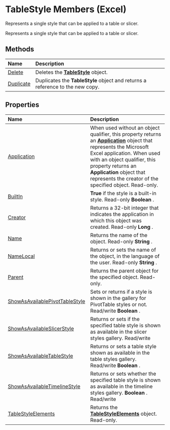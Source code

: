 
# TableStyle Members (Excel)
Represents a single style that can be applied to a table or slicer.

Represents a single style that can be applied to a table or slicer.


## Methods



|**Name**|**Description**|
|:-----|:-----|
|[Delete](5dfff261-7730-29f1-d64e-f569eb380790.md)|Deletes the  **[TableStyle](191a5c2c-ecf4-f88a-1639-be7ee9c369c3.md)** object.|
|[Duplicate](60f807ff-2f4f-137d-54d7-37b168dbc8c7.md)|Duplicates the  **TableStyle** object and returns a reference to the new copy.|

## Properties



|**Name**|**Description**|
|:-----|:-----|
|[Application](5bcd6398-4900-10e7-bb0a-a6a8253f3951.md)|When used without an object qualifier, this property returns an  **[Application](19b73597-5cf9-4f56-8227-b5211f657f6f.md)** object that represents the Microsoft Excel application. When used with an object qualifier, this property returns an **Application** object that represents the creator of the specified object. Read-only.|
|[BuiltIn](f2418768-1080-ea88-bc78-3c9afcb4ef73.md)| **True** if the style is a built-in style. Read-only **Boolean** .|
|[Creator](74922404-ce94-d5f9-aa3d-a82622859ac6.md)|Returns a 32-bit integer that indicates the application in which this object was created. Read-only  **Long** .|
|[Name](5003e933-495f-75ad-f8a5-7f21db16631c.md)|Returns the name of the object. Read-only  **String** .|
|[NameLocal](dc6c89d5-594c-87b5-c956-5aad52de318c.md)|Returns or sets the name of the object, in the language of the user. Read-only  **String** .|
|[Parent](57604c1c-8c14-0547-9a7b-f9c89733748f.md)|Returns the parent object for the specified object. Read-only.|
|[ShowAsAvailablePivotTableStyle](c9439773-e9e2-d642-ed80-4b44b7e79130.md)|Sets or returns if a style is shown in the gallery for PivotTable styles or not. Read/write  **Boolean** .|
|[ShowAsAvailableSlicerStyle](d8f1144a-4e17-0b53-049a-f18dc4092fdb.md)|Returns or sets if the specified table style is shown as available in the slicer styles gallery. Read/write|
|[ShowAsAvailableTableStyle](cf5c7b9c-6ed9-e26e-4b31-614ede2a4a12.md)|Returns or sets a table style shown as available in the table styles gallery. Read/write  **Boolean** .|
|[ShowAsAvailableTimelineStyle](a5f70ac8-bc23-5433-75bd-795cee6ccdc3.md)|Returns or sets whether the specified table style is shown as available in the timeline styles gallery.  **Boolean** . Read/write|
|[TableStyleElements](00789e35-0a1e-f29c-1614-08dbc22bd83f.md)|Returns the  **[TableStyleElements](d8f29faa-039d-6820-028c-763ee2a2989b.md)** object. Read-only.|
